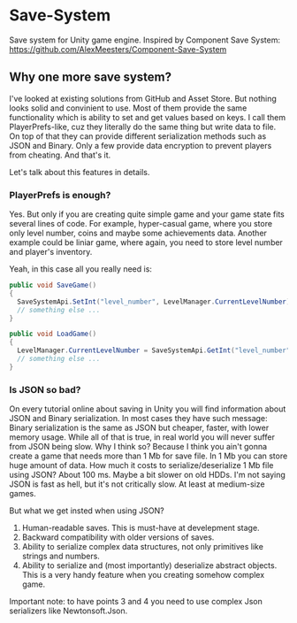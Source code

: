 # Save-System
Save system for Unity game engine. Inspired by Component Save System: https://github.com/AlexMeesters/Component-Save-System

## Why one more save system?
I've looked at existing solutions from GitHub and Asset Store. But nothing looks solid and convinient to use. Most of them provide the same functionality which is ability to set and get values based on keys. I call them PlayerPrefs-like, cuz they literally do the same thing but write data to file. On top of that they can provide different serialization methods such as JSON and Binary. Only a few provide data encryption to prevent players from cheating. And that's it.

Let's talk about this features in details.

### PlayerPrefs is enough?
Yes. But only if you are creating quite simple game and your game state fits several lines of code. For example, hyper-casual game, where you store only level number, coins and maybe some achievements data. Another example could be liniar game, where again, you need to store level number and player's inventory. 

Yeah, in this case all you really need is:
```c#
public void SaveGame()
{
  SaveSystemApi.SetInt("level_number", LevelManager.CurrentLevelNumber);
  // something else ...
}

public void LoadGame()
{
  LevelManager.CurrentLevelNumber = SaveSystemApi.GetInt("level_number");
  // something else ...
}
```

### Is JSON so bad?
On every tutorial online about saving in Unity you will find information about JSON and Binary serialization. In most cases they have such message: Binary serialization is the same as JSON but cheaper, faster, with lower memory usage. While all of that is true, in real world you will never suffer from JSON being slow. Why I think so? Because I think you ain't gonna create a game that needs more than 1 Mb for save file. In 1 Mb you can store huge amount of data. How much it costs to serialize/deserialize 1 Mb file using JSON? About 100 ms. Maybe a bit slower on old HDDs. I'm not saying JSON is fast as hell, but it's not critically slow. At least at medium-size games.

But what we get insted when using JSON?
1. Human-readable saves. This is must-have at develepment stage.
2. Backward compatibility with older versions of saves.
3. Ability to serialize complex data structures, not only primitives like strings and numbers.
4. Ability to serialize and (most importantly) deserialize abstract objects. This is a very handy feature when you creating somehow complex game. 

Important note: to have points 3 and 4 you need to use complex Json serializers like Newtonsoft.Json.
